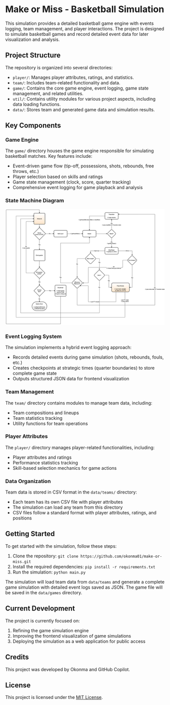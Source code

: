 # Make or Miss - Basketball Simulation

This simulation provides a detailed basketball game engine with events logging, team management, and player interactions. The project is designed to simulate basketball games and record detailed event data for later visualization and analysis.

## Project Structure

The repository is organized into several directories:

- `player/`: Manages player attributes, ratings, and statistics.
- `team/`: Includes team-related functionality and data.
- `game/`: Contains the core game engine, event logging, game state management, and related utilities.
- `util/`: Contains utility modules for various project aspects, including data loading functions.
- `data/`: Stores team and generated game data and simulation results.

## Key Components

### Game Engine

The `game/` directory houses the game engine responsible for simulating basketball matches. Key features include:
- Event-driven game flow (tip-off, possessions, shots, rebounds, free throws, etc.)
- Player selection based on skills and ratings
- Game state management (clock, score, quarter tracking)
- Comprehensive event logging for game playback and analysis

### State Machine Diagram
![Simulation FSM diagram](fsm.png)

### Event Logging System

The simulation implements a hybrid event logging approach:
- Records detailed events during game simulation (shots, rebounds, fouls, etc.)
- Creates checkpoints at strategic times (quarter boundaries) to store complete game state
- Outputs structured JSON data for frontend visualization

### Team Management

The `team/` directory contains modules to manage team data, including:
- Team compositions and lineups
- Team statistics tracking
- Utility functions for team operations

### Player Attributes

The `player/` directory manages player-related functionalities, including:
- Player attributes and ratings
- Performance statistics tracking
- Skill-based selection mechanics for game actions

### Data Organization

Team data is stored in CSV format in the `data/teams/` directory:
- Each team has its own CSV file with player attributes
- The simulation can load any team from this directory
- CSV files follow a standard format with player attributes, ratings, and positions

## Getting Started

To get started with the simulation, follow these steps:

1. Clone the repository: `git clone https://github.com/okonma01/make-or-miss.git`
2. Install the required dependencies: `pip install -r requirements.txt`
3. Run the simulation: `python main.py`

The simulation will load team data from `data/teams` and generate a complete game simulation with detailed event logs saved as JSON. The game file will be saved in the `data/games` directory.

## Current Development

The project is currently focused on:
1. Refining the game simulation engine
2. Improving the frontend visualization of game simulations
3. Deploying the simulation as a web application for public access

## Credits

This project was developed by Okonma and GitHub Copilot.

## License

This project is licensed under the [MIT License](LICENSE).